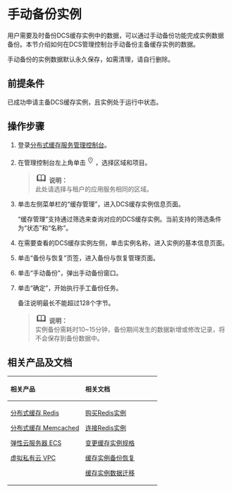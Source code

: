 # 手动备份实例<a name="ZH-CN_TOPIC_0144197319"></a>

用户需要及时备份DCS缓存实例中的数据，可以通过手动备份功能完成实例数据备份。本节介绍如何在DCS管理控制台手动备份主备缓存实例的数据。

手动备份的实例数据默认永久保存，如需清理，请自行删除。

## 前提条件<a name="zh-cn_topic_0102647247_section112377491397"></a>

已成功申请主备DCS缓存实例，且实例处于运行中状态。

## 操作步骤<a name="zh-cn_topic_0102647247_section323714491393"></a>

1.  登录[分布式缓存服务管理控制台](https://console.huaweicloud.com/dcs)。
2.  在管理控制台左上角单击![](figures/icon-region.png)，选择区域和项目。

    >![](public_sys-resources/icon-note.gif) **说明：**   
    >此处请选择与租户的应用服务相同的区域。  

3.  单击左侧菜单栏的“缓存管理”，进入DCS缓存实例信息页面。

    “缓存管理”支持通过筛选来查询对应的DCS缓存实例。当前支持的筛选条件为“状态”和“名称”。

4.  在需要查看的DCS缓存实例左侧，单击实例名称，进入实例的基本信息页面。
5.  单击“备份与恢复”页签，进入备份与恢复管理页面。
6.  单击“手动备份”，弹出手动备份窗口。
7.  单击“确定”，开始执行手工备份任务。

    备注说明最长不能超过128个字节。

    >![](public_sys-resources/icon-note.gif) **说明：**   
    >实例备份需耗时10~15分钟，备份期间发生的数据新增或修改记录，将不会保存到备份数据中。  


## 相关产品及文档<a name="zh-cn_topic_0102647247_section152613113129"></a>

<a name="zh-cn_topic_0102647247_zh-cn_topic_0046844820_table1073594361220"></a>
<table><thead align="left"><tr id="zh-cn_topic_0102647247_zh-cn_topic_0046844820_row197372430123"><th class="cellrowborder" valign="top" width="50%" id="mcps1.1.3.1.1"><p id="zh-cn_topic_0102647247_zh-cn_topic_0046844820_p4737243111216"><a name="zh-cn_topic_0102647247_zh-cn_topic_0046844820_p4737243111216"></a><a name="zh-cn_topic_0102647247_zh-cn_topic_0046844820_p4737243111216"></a>相关产品</p>
</th>
<th class="cellrowborder" valign="top" width="50%" id="mcps1.1.3.1.2"><p id="zh-cn_topic_0102647247_zh-cn_topic_0046844820_p18737144301214"><a name="zh-cn_topic_0102647247_zh-cn_topic_0046844820_p18737144301214"></a><a name="zh-cn_topic_0102647247_zh-cn_topic_0046844820_p18737144301214"></a>相关文档</p>
</th>
</tr>
</thead>
<tbody><tr id="zh-cn_topic_0102647247_zh-cn_topic_0046844820_row17371443131210"><td class="cellrowborder" valign="top" width="50%" headers="mcps1.1.3.1.1 "><p id="zh-cn_topic_0102647247_zh-cn_topic_0046844820_p13372054101419"><a name="zh-cn_topic_0102647247_zh-cn_topic_0046844820_p13372054101419"></a><a name="zh-cn_topic_0102647247_zh-cn_topic_0046844820_p13372054101419"></a><a href="https://www.huaweicloud.com/product/dcs.html?infodocbz" target="_blank" rel="noopener noreferrer">分布式缓存 Redis</a></p>
<p id="zh-cn_topic_0102647247_zh-cn_topic_0046844820_p19548105714519"><a name="zh-cn_topic_0102647247_zh-cn_topic_0046844820_p19548105714519"></a><a name="zh-cn_topic_0102647247_zh-cn_topic_0046844820_p19548105714519"></a><a href="https://www.huaweicloud.com/product/dcsmem.html?infodocbz" target="_blank" rel="noopener noreferrer">分布式缓存 Memcached</a></p>
<p id="zh-cn_topic_0102647247_zh-cn_topic_0046844820_p8862161219564"><a name="zh-cn_topic_0102647247_zh-cn_topic_0046844820_p8862161219564"></a><a name="zh-cn_topic_0102647247_zh-cn_topic_0046844820_p8862161219564"></a><a href="https://www.huaweicloud.com/product/ecs.html?infodocbz" target="_blank" rel="noopener noreferrer">弹性云服务器 ECS</a></p>
<p id="zh-cn_topic_0102647247_zh-cn_topic_0046844820_p841193941416"><a name="zh-cn_topic_0102647247_zh-cn_topic_0046844820_p841193941416"></a><a name="zh-cn_topic_0102647247_zh-cn_topic_0046844820_p841193941416"></a><a href="http://www.huaweicloud.com/product/vpc.html?infodocbz" target="_blank" rel="noopener noreferrer">虚拟私有云 VPC</a></p>
</td>
<td class="cellrowborder" valign="top" width="50%" headers="mcps1.1.3.1.2 "><p id="zh-cn_topic_0102647247_zh-cn_topic_0046844820_p1381695711471"><a name="zh-cn_topic_0102647247_zh-cn_topic_0046844820_p1381695711471"></a><a name="zh-cn_topic_0102647247_zh-cn_topic_0046844820_p1381695711471"></a><a href="https://support.huaweicloud.com/usermanual-dcs/dcs-zh-ug-180315001.html?infodocbz" target="_blank" rel="noopener noreferrer">购买Redis实例</a></p>
<p id="zh-cn_topic_0102647247_zh-cn_topic_0046844820_p682916370595"><a name="zh-cn_topic_0102647247_zh-cn_topic_0046844820_p682916370595"></a><a name="zh-cn_topic_0102647247_zh-cn_topic_0046844820_p682916370595"></a><a href="https://support.huaweicloud.com/usermanual-dcs/zh-cn_topic_0082114847.html?infodocbz" target="_blank" rel="noopener noreferrer">连接Redis实例</a></p>
<p id="zh-cn_topic_0102647247_zh-cn_topic_0046844820_p16726748155912"><a name="zh-cn_topic_0102647247_zh-cn_topic_0046844820_p16726748155912"></a><a name="zh-cn_topic_0102647247_zh-cn_topic_0046844820_p16726748155912"></a><a href="https://support.huaweicloud.com/usermanual-dcs/zh-cn_topic_0061845451.html?infodocbz" target="_blank" rel="noopener noreferrer">变更缓存实例规格</a></p>
<p id="zh-cn_topic_0102647247_zh-cn_topic_0046844820_p12250886517"><a name="zh-cn_topic_0102647247_zh-cn_topic_0046844820_p12250886517"></a><a name="zh-cn_topic_0102647247_zh-cn_topic_0046844820_p12250886517"></a><a href="https://support.huaweicloud.com/usermanual-dcs/zh-cn_topic_0079545637.html?infodocbz" target="_blank" rel="noopener noreferrer">缓存实例备份恢复</a></p>
<p id="zh-cn_topic_0102647247_zh-cn_topic_0046844820_p143616360517"><a name="zh-cn_topic_0102647247_zh-cn_topic_0046844820_p143616360517"></a><a name="zh-cn_topic_0102647247_zh-cn_topic_0046844820_p143616360517"></a><a href="https://support.huaweicloud.com/migration-dcs/zh-cn_topic_0078784423.html?infodocbz" target="_blank" rel="noopener noreferrer">缓存实例数据迁移</a></p>
</td>
</tr>
</tbody>
</table>

